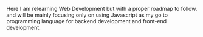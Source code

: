 Here I am relearning Web Development but with a proper roadmap to follow. and will be mainly focusing only on using Javascript as my go to programming language for backend development and front-end development.

